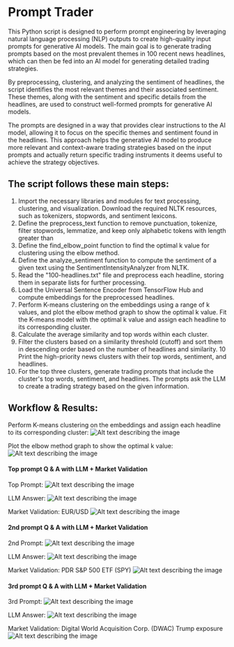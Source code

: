 # Prompt Trader
This Python script is designed to perform prompt engineering by leveraging natural language processing (NLP) outputs to create high-quality input prompts for generative AI models. The main goal is to generate trading prompts based on the most prevalent themes in 100 recent news headlines, which can then be fed into an AI model for generating detailed trading strategies.

By preprocessing, clustering, and analyzing the sentiment of headlines, the script identifies the most relevant themes and their associated sentiment. These themes, along with the sentiment and specific details from the headlines, are used to construct well-formed prompts for generative AI models.

The prompts are designed in a way that provides clear instructions to the AI model, allowing it to focus on the specific themes and sentiment found in the headlines. This approach helps the generative AI model to produce more relevant and context-aware trading strategies based on the input prompts and actually return specific trading instruments it deems useful to achieve the strategy objectives.


## The script follows these main steps:

1. Import the necessary libraries and modules for text processing, clustering, and visualization. Download the required NLTK resources, such as tokenizers, stopwords, and sentiment lexicons.
2. Define the preprocess_text function to remove punctuation, tokenize, filter stopwords, lemmatize, and keep only alphabetic tokens with length greater than
3. Define the find_elbow_point function to find the optimal k value for clustering using the elbow method.
4. Define the analyze_sentiment function to compute the sentiment of a given text using the SentimentIntensityAnalyzer from NLTK.
5. Read the "100-headlines.txt" file and preprocess each headline, storing them in separate lists for further processing.
6. Load the Universal Sentence Encoder from TensorFlow Hub and compute embeddings for the preprocessed headlines.
7. Perform K-means clustering on the embeddings using a range of k values, and plot the elbow method graph to show the optimal k value. Fit the K-means model with the optimal k value and assign each headline to its corresponding cluster.
8. Calculate the average similarity and top words within each cluster.
9. Filter the clusters based on a similarity threshold (cutoff) and sort them in descending order based on the number of headlines and similarity.
10 Print the high-priority news clusters with their top words, sentiment, and headlines.
11. For the top three clusters, generate trading prompts that include the cluster's top words, sentiment, and headlines. The prompts ask the LLM to create a trading strategy based on the given information.


## Workflow & Results:
Perform K-means clustering on the embeddings and assign each headline to its corresponding cluster:
![Alt text describing the image](https://github.com/AI-Voodoo/prompt_trader/blob/main/assets/clustering.png?raw=true)

Plot the elbow method graph to show the optimal k value:
![Alt text describing the image](https://github.com/AI-Voodoo/prompt_trader/blob/main/assets/Figure_1.png?raw=true)

#### Top prompt Q & A with LLM + Market Validation

Top Prompt:
![Alt text describing the image](https://github.com/AI-Voodoo/prompt_trader/blob/main/assets/top-prompt.png?raw=true)

LLM Answer:
![Alt text describing the image](https://github.com/AI-Voodoo/prompt_trader/blob/main/assets/p1-answer.png?raw=true)

Market Validation: EUR/USD
![Alt text describing the image](https://github.com/AI-Voodoo/prompt_trader/blob/main/assets/EUR-USD.png?raw=true)

#### 2nd prompt Q & A with LLM + Market Validation

2nd Prompt:
![Alt text describing the image](https://github.com/AI-Voodoo/prompt_trader/blob/main/assets/2nd-prompt.png?raw=true)

LLM Answer:
![Alt text describing the image](https://github.com/AI-Voodoo/prompt_trader/blob/main/assets/2nd-answer.png?raw=true)

Market Validation: PDR S&P 500 ETF (SPY)
![Alt text describing the image](https://github.com/AI-Voodoo/prompt_trader/blob/main/assets/SPDR%20S&P%20500%20ETF.png?raw=true)

#### 3rd prompt Q & A with LLM + Market Validation

3rd Prompt:
![Alt text describing the image](https://github.com/AI-Voodoo/prompt_trader/blob/main/assets/3rd-prompt.png?raw=true)

LLM Answer:
![Alt text describing the image](https://github.com/AI-Voodoo/prompt_trader/blob/main/assets/3rd-answer.png?raw=true)

Market Validation: Digital World Acquisition Corp. (DWAC) Trump exposure
![Alt text describing the image](https://github.com/AI-Voodoo/prompt_trader/blob/main/assets/DWAC.png?raw=true)
